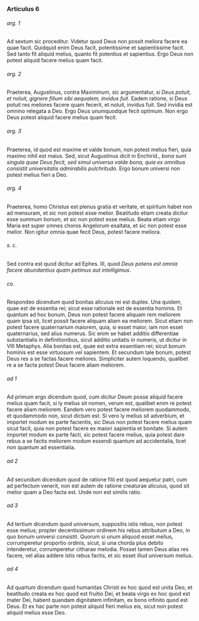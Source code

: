### Articulus 6

###### arg. 1
Ad sextum sic proceditur. Videtur quod Deus non possit meliora facere ea quae facit. Quidquid enim Deus facit, potentissime et sapientissime facit. Sed tanto fit aliquid melius, quanto fit potentius et sapientius. Ergo Deus non potest aliquid facere melius quam facit.

###### arg. 2
Praeterea, Augustinus, contra Maximinum, sic argumentatur, *si Deus potuit, et noluit, gignere filium sibi aequalem, invidus fuit*. Eadem ratione, si Deus potuit res meliores facere quam fecerit, et noluit, invidus fuit. Sed invidia est omnino relegata a Deo. Ergo Deus unumquodque fecit optimum. Non ergo Deus potest aliquid facere melius quam fecit.

###### arg. 3
Praeterea, id quod est maxime et valde bonum, non potest melius fieri, quia maximo nihil est maius. Sed, sicut Augustinus dicit in Enchirid., *bona sunt singula quae Deus fecit, sed simul universa valde bona, quia ex omnibus consistit universitatis admirabilis pulchritudo*. Ergo bonum universi non potest melius fieri a Deo.

###### arg. 4
Praeterea, homo Christus est plenus gratia et veritate, et spiritum habet non ad mensuram, et sic non potest esse melior. Beatitudo etiam creata dicitur esse summum bonum, et sic non potest esse melius. Beata etiam virgo Maria est super omnes choros Angelorum exaltata, et sic non potest esse melior. Non igitur omnia quae fecit Deus, potest facere meliora.

###### s. c.
Sed contra est quod dicitur ad Ephes. III, quod *Deus potens est omnia facere abundantius quam petimus aut intelligimus*.

###### co.
Respondeo dicendum quod bonitas alicuius rei est duplex. Una quidem, quae est de essentia rei; sicut esse rationale est de essentia hominis. Et quantum ad hoc bonum, Deus non potest facere aliquam rem meliorem quam ipsa sit, licet possit facere aliquam aliam ea meliorem. Sicut etiam non potest facere quaternarium maiorem, quia, si esset maior, iam non esset quaternarius, sed alius numerus. Sic enim se habet additio differentiae substantialis in definitionibus, sicut additio unitatis in numeris, ut dicitur in VIII Metaphys. Alia bonitas est, quae est extra essentiam rei; sicut bonum hominis est esse virtuosum vel sapientem. Et secundum tale bonum, potest Deus res a se factas facere meliores. Simpliciter autem loquendo, qualibet re a se facta potest Deus facere aliam meliorem.

###### ad 1
Ad primum ergo dicendum quod, cum dicitur Deum posse aliquid facere melius quam facit, si ly melius sit nomen, verum est, qualibet enim re potest facere aliam meliorem. Eandem vero potest facere meliorem quodammodo, et quodammodo non, sicut dictum est. Si vero ly melius sit adverbium, et importet modum ex parte facientis, sic Deus non potest facere melius quam sicut facit, quia non potest facere ex maiori sapientia et bonitate. Si autem importet modum ex parte facti, sic potest facere melius, quia potest dare rebus a se factis meliorem modum essendi quantum ad accidentalia, licet non quantum ad essentialia.

###### ad 2
Ad secundum dicendum quod de ratione filii est quod aequetur patri, cum ad perfectum venerit, non est autem de ratione creaturae alicuius, quod sit melior quam a Deo facta est. Unde non est similis ratio.

###### ad 3
Ad tertium dicendum quod universum, suppositis istis rebus, non potest esse melius; propter decentissimum ordinem his rebus attributum a Deo, in quo bonum universi consistit. Quorum si unum aliquod esset melius, corrumperetur proportio ordinis, sicut, si una chorda plus debito intenderetur, corrumperetur citharae melodia. Posset tamen Deus alias res facere, vel alias addere istis rebus factis, et sic esset illud universum melius.

###### ad 4
Ad quartum dicendum quod humanitas Christi ex hoc quod est unita Deo, et beatitudo creata ex hoc quod est fruitio Dei, et beata virgo ex hoc quod est mater Dei, habent quandam dignitatem infinitam, ex bono infinito quod est Deus. Et ex hac parte non potest aliquid fieri melius eis, sicut non potest aliquid melius esse Deo.

